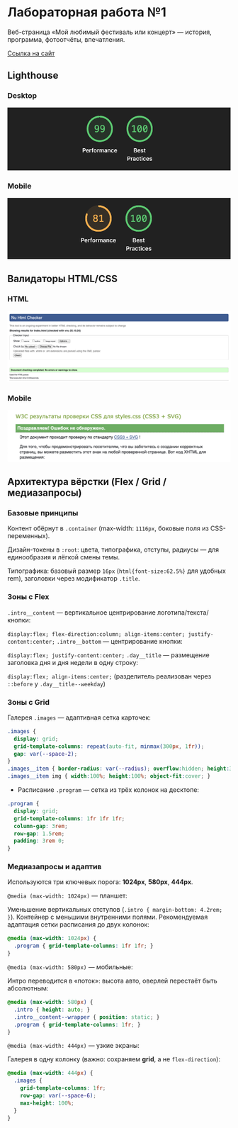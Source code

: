 # Лабораторная работа №1

Веб-страница «Мой любимый фестиваль или концерт» — история, программа, фотоотчёты, впечатления.

[Ссылка на сайт](https://exage.github.io/WT_1/)

## Lighthouse

### Desktop
![lighthouse_desktop](./img/lighthouse_desktop.png)
### Mobile
![lighthouse_mobile](./img/lighthouse_mobile.png)

## Валидаторы HTML/CSS

### HTML
![HTML](./img/html_validator.png)
### Mobile
![CSS](./img/css_validator.png)

## Архитектура вёрстки (Flex / Grid / медиазапросы)

### Базовые принципы

Контент обёрнут в `.container` (max-width: `1116px`, боковые поля из CSS-переменных).

Дизайн-токены в `:root`: цвета, типографика, отступы, радиусы — для единообразия и лёгкой смены темы.

Типографика: базовый размер `16px` (`html{font-size:62.5%}` для удобных rem), заголовки через модификатор `.title`.

### Зоны с Flex

`.intro__content` — вертикальное центрирование логотипа/текста/кнопки:

`display:flex; flex-direction:column; align-items:center; justify-content:center;`
`.intro__bottom` — центрирование кнопки:

`display:flex; justify-content:center;`
`.day__title` — размещение заголовка дня и дня недели в одну строку:

`display:flex; align-items:center;` (разделитель реализован через `::before` у `.day__title--weekday`)

### Зоны с Grid

Галерея `.images` — адаптивная сетка карточек:

```css
.images {
  display: grid;
  grid-template-columns: repeat(auto-fit, minmax(300px, 1fr));
  gap: var(--space-2);
}
.images__item { border-radius: var(--radius); overflow:hidden; height:30rem; }
.images__item img { width:100%; height:100%; object-fit:cover; }
```
* Расписание `.program` — сетка из трёх колонок на десктопе:

```css
.program {
  display: grid;
  grid-template-columns: 1fr 1fr 1fr;
  column-gap: 3rem;
  row-gap: 1.5rem;
  padding: 3rem 0;
}
```

### Медиазапросы и адаптив

Используются три ключевых порога: **1024px**, **580px**, **444px**.

`@media (max-width: 1024px)` — планшет:

Уменьшение вертикальных отступов (`.intro { margin-bottom: 4.2rem; }`).
Контейнер с меньшими внутренними полями.
Рекомендуемая адаптация сетки расписания до двух колонок:

```css
@media (max-width: 1024px) {
  .program { grid-template-columns: 1fr 1fr; }
}
```

`@media (max-width: 580px)` — мобильные:

Интро переводится в «поток»: высота авто, оверлей перестаёт быть абсолютным:

```css
@media (max-width: 580px) {
  .intro { height: auto; }
  .intro__content--wrapper { position: static; }
  .program { grid-template-columns: 1fr; }
}
```

`@media (max-width: 444px)` — узкие экраны:

Галерея в одну колонку (важно: сохраняем **grid**, а не `flex-direction`):

```css
@media (max-width: 444px) {
  .images {
    grid-template-columns: 1fr;
    row-gap: var(--space-6);
    max-height: 100%;
  }
}
```
